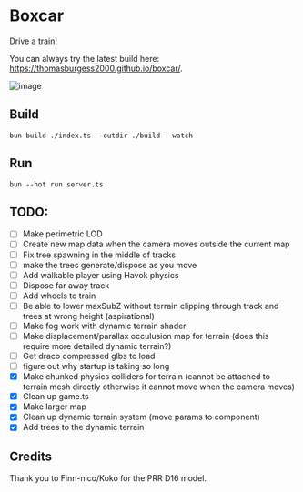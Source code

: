 # Boxcar

Drive a train!

You can always try the latest build here: https://thomasburgess2000.github.io/boxcar/.

![image](https://github.com/ThomasBurgess2000/boxcar/assets/14812407/4969bde8-4864-492e-b2f5-e5f6c755922c)

## Build

`bun build ./index.ts --outdir ./build --watch`

## Run

`bun --hot run server.ts`


## TODO:
- [ ] Make perimetric LOD
- [ ] Create new map data when the camera moves outside the current map
- [ ] Fix tree spawning in the middle of tracks
- [ ] make the trees generate/dispose as you move
- [ ] Add walkable player using Havok physics
- [ ] Dispose far away track
- [ ] Add wheels to train
- [ ] Be able to lower maxSubZ without terrain clipping through track and trees at wrong height (aspirational)
- [ ] Make fog work with dynamic terrain shader
- [ ] Make displacement/parallax occulusion map for terrain (does this require more detailed dynamic terrain?)
- [ ] Get draco compressed glbs to load
- [ ] figure out why startup is taking so long
- [x] Make chunked physics colliders for terrain (cannot be attached to terrain mesh directly otherwise it cannot move when the camera moves)
- [x] Clean up game.ts
- [x] Make larger map
- [x] Clean up dynamic terrain system (move params to component)
- [x] Add trees to the dynamic terrain

## Credits
Thank you to Finn-nico/Koko for the PRR D16 model.
